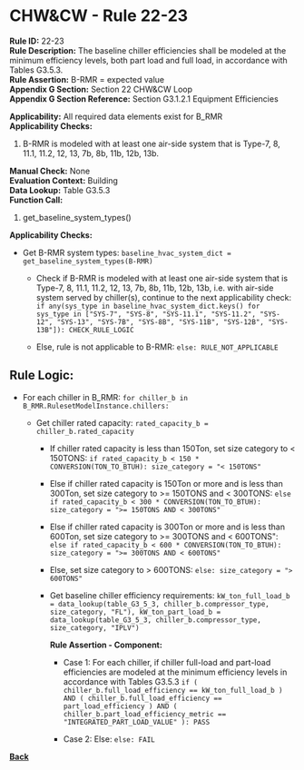 
# CHW&CW - Rule 22-23  

**Rule ID:** 22-23  
**Rule Description:** The baseline chiller efficiencies shall be modeled at the minimum efficiency levels, both part load and full load, in accordance with Tables G3.5.3.  
**Rule Assertion:** B-RMR = expected value  
**Appendix G Section:** Section 22 CHW&CW Loop  
**Appendix G Section Reference:** Section G3.1.2.1 Equipment Efficiencies  

**Applicability:** All required data elements exist for B_RMR  
**Applicability Checks:**  

1. B-RMR is modeled with at least one air-side system that is Type-7, 8, 11.1, 11.2, 12, 13, 7b, 8b, 11b, 12b, 13b.

**Manual Check:** None  
**Evaluation Context:** Building  
**Data Lookup:** Table G3.5.3  
**Function Call:**  

1. get_baseline_system_types()

**Applicability Checks:**  

- Get B-RMR system types: `baseline_hvac_system_dict = get_baseline_system_types(B-RMR)`

  - Check if B-RMR is modeled with at least one air-side system that is Type-7, 8, 11.1, 11.2, 12, 13, 7b, 8b, 11b, 12b, 13b, i.e. with air-side system served by chiller(s), continue to the next applicability check: `if any(sys_type in baseline_hvac_system_dict.keys() for sys_type in ["SYS-7", "SYS-8", "SYS-11.1", "SYS-11.2", "SYS-12", "SYS-13", "SYS-7B", "SYS-8B", "SYS-11B", "SYS-12B", "SYS-13B"]): CHECK_RULE_LOGIC`

  - Else, rule is not applicable to B-RMR: `else: RULE_NOT_APPLICABLE`

## Rule Logic:  

- For each chiller in B_RMR: `for chiller_b in B_RMR.RulesetModelInstance.chillers:`

  - Get chiller rated capacity: `rated_capacity_b = chiller_b.rated_capacity`

    - If chiller rated capacity is less than 150Ton, set size category to < 150TONS: `if rated_capacity_b < 150 * CONVERSION(TON_TO_BTUH): size_category = "< 150TONS"`

    - Else if chiller rated capacity is 150Ton or more and is less than 300Ton, set size category to >= 150TONS and < 300TONS: `else if rated_capacity_b < 300 * CONVERSION(TON_TO_BTUH): size_category = ">= 150TONS AND < 300TONS"`

    - Else if chiller rated capacity is 300Ton or more and is less than 600Ton, set size category to >= 300TONS and < 600TONS": `else if rated_capacity_b < 600 * CONVERSION(TON_TO_BTUH): size_category = ">= 300TONS AND < 600TONS"`

    - Else, set size category to > 600TONS: `else: size_category = "> 600TONS"`

    - Get baseline chiller efficiency requirements: `kW_ton_full_load_b = data_lookup(table_G3_5_3, chiller_b.compressor_type, size_category, "FL"), kW_ton_part_load_b = data_lookup(table_G3_5_3, chiller_b.compressor_type, size_category, "IPLV")`

      **Rule Assertion - Component:**

      - Case 1: For each chiller, if chiller full-load and part-load efficiencies are modeled at the minimum efficiency levels in accordance with Tables G3.5.3 `if ( chiller_b.full_load_efficiency == kW_ton_full_load_b ) AND ( chiller_b.full_load_efficiency == part_load_efficiency ) AND ( chiller_b.part_load_efficiency_metric == "INTEGRATED_PART_LOAD_VALUE" ): PASS`

      - Case 2: Else: `else: FAIL`

**[Back](../_toc.md)**
